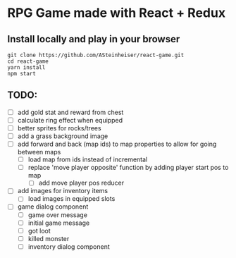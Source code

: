 # RPG Game made with React + Redux

## Install locally and play in your browser
```
git clone https://github.com/ASteinheiser/react-game.git
cd react-game
yarn install
npm start
```

## TODO:
- [ ] add gold stat and reward from chest
- [ ] calculate ring effect when equipped
- [ ] better sprites for rocks/trees
- [ ] add a grass background image
- [ ] add forward and back (map ids) to map properties to allow for going between maps
  - [ ] load map from ids instead of incremental
  - [ ] replace 'move player opposite' function by adding player start pos to map
    - [ ] add move player pos reducer
- [ ] add images for inventory items
  - [ ] load images in equipped slots
- [ ] game dialog component
  - [ ] game over message
  - [ ] initial game message
  - [ ] got loot
  - [ ] killed monster
  - [ ] inventory dialog component
